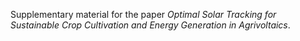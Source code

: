 Supplementary material for the paper *Optimal Solar Tracking for Sustainable Crop Cultivation
and Energy Generation in Agrivoltaics*. 
